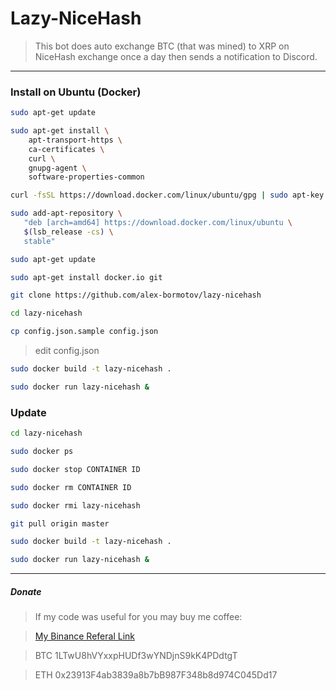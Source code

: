 # Lazy-NiceHash


> This bot does auto exchange BTC (that was mined) to XRP on NiceHash exchange once a day then sends a notification to Discord.


---

### Install on Ubuntu (Docker)

```bash
sudo apt-get update
```

```bash
sudo apt-get install \
    apt-transport-https \
    ca-certificates \
    curl \
    gnupg-agent \
    software-properties-common
```

```bash
curl -fsSL https://download.docker.com/linux/ubuntu/gpg | sudo apt-key add -
```

```bash
sudo add-apt-repository \
   "deb [arch=amd64] https://download.docker.com/linux/ubuntu \
   $(lsb_release -cs) \
   stable"
```

```bash
sudo apt-get update
```

```bash
sudo apt-get install docker.io git
```

```bash
git clone https://github.com/alex-bormotov/lazy-nicehash
```

```bash
cd lazy-nicehash
```

```bash
cp config.json.sample config.json
```

> edit config.json

```bash
sudo docker build -t lazy-nicehash .
```

```bash
sudo docker run lazy-nicehash &
```

### Update

```bash
cd lazy-nicehash
```

```bash
sudo docker ps
```

```bash
sudo docker stop CONTAINER ID
```

```bash
sudo docker rm CONTAINER ID
```

```bash
sudo docker rmi lazy-nicehash
```

```bash
git pull origin master
```

```bash
sudo docker build -t lazy-nicehash .
```

```bash
sudo docker run lazy-nicehash &
```

---

##### Donate

> If my code was useful for you may buy me coffee:

> [My Binance Referal Link](https://www.binance.com/en/register?ref=35560900)

> BTC 1LTwU8hVYxxpHUDf3wYNDjnS9kK4PDdtgT

> ETH 0x23913F4ab3839a8b7bB987F348b8d974C045Dd17
